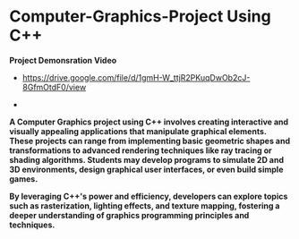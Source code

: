 # Computer-Graphics-Project Using C++

**Project Demonsration Video**
- https://drive.google.com/file/d/1gmH-W_ttjR2PKuqDwOb2cJ-8GfmOtdF0/view

- 
**A Computer Graphics project using C++ involves creating interactive and visually appealing applications that manipulate graphical elements. These projects can range from implementing basic geometric shapes and transformations to advanced rendering techniques like ray tracing or shading algorithms. Students may develop programs to simulate 2D and 3D environments, design graphical user interfaces, or even build simple games.**

**By leveraging C++'s power and efficiency, developers can explore topics such as rasterization, lighting effects, and texture mapping, fostering a deeper understanding of graphics programming principles and techniques.**
